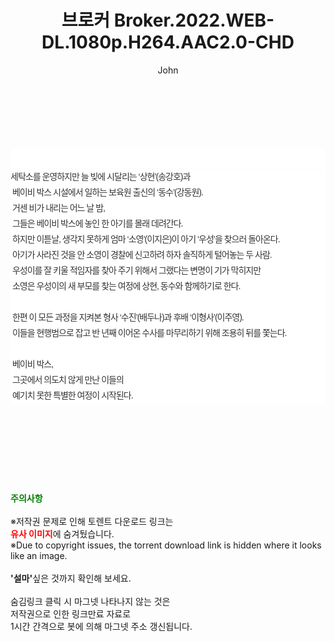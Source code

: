 ﻿---
layout: post
title:  "브로커 Broker.2022.WEB-DL.1080p.H264.AAC2.0-CHD"
author: John
categories: [ 영화 ]
tags: [  ]
image:  
description: "브로커 Broker.2022.WEB-DL.1080p.H264.AAC2.0-CHD torrent 정보 공유"
toc: true
toc_sticky: true
---

<br>
<div class="view-img">
<a class="view_image" href="https://torrentmobile59.com/bbs/view_image.php?fn=%2Fdata%2Ffile%2Fmovie%2F2345726642_xD0vdYp7_4bedb0534de021795ca0b0881b3b1c2527321025.jpg" target="_blank"><img alt="" class="img-tag" content="https://torrentmobile59.com/data/file/movie/2345726642_xD0vdYp7_4bedb0534de021795ca0b0881b3b1c2527321025.jpg" itemprop="image" src="https://torrentmobile59.com/data/file/movie/2345726642_xD0vdYp7_4bedb0534de021795ca0b0881b3b1c2527321025.jpg"/></a></div><div class="view-content" itemprop="description">
<p><br/></p><div class="title_area" style="margin:0px 0px 9px;padding:0px;list-style:none;font-size:12px;font-family:'나눔고딕', NanumGothic, '돋움', Dotum, Helvetica, 'AppleSDGothicNeo-Medium', AppleGothic, sans-serif;height:30px;float:none;background-color:rgb(255,255,255);"><h4 class="h_story" style="margin:5px 10px 0px 0px;padding:0px;list-style:none;font-size:12px;font-family:'돋움', sans-serif;height:18px;width:49px;background:url(&quot;https://ssl.pstatic.net/static/movie/2020/10/h_tx_sp5.png&quot;) no-repeat 0px -17px;float:left;"><strong class="blind" style="margin:0px;padding:0px;list-style:none;font-size:0px;font-family:inherit;color:inherit;width:1px;height:1px;line-height:0;">줄거리</strong></h4></div><p class="con_tx" style="margin-top:-7px;margin-bottom:-6px;list-style:none;font-size:14px;font-family:'나눔고딕', NanumGothic, '돋움', Dotum, Helvetica, 'AppleSDGothicNeo-Medium', AppleGothic, sans-serif;color:rgb(51,51,51);background-image:url(&quot;https://ssl.pstatic.net/static/movie/2014/01/blank.gif&quot;);letter-spacing:-1px;line-height:25px;background-color:rgb(255,255,255);">세탁소를 운영하지만 늘 빚에 시달리는 ‘상현’(송강호)과<br style="list-style:none;font-size:12px;font-family:'돋움', sans-serif;color:rgb(0,0,0);"/> 베이비 박스 시설에서 일하는 보육원 출신의 ‘동수’(강동원).<br style="list-style:none;font-size:12px;font-family:'돋움', sans-serif;color:rgb(0,0,0);"/> 거센 비가 내리는 어느 날 밤,<br style="list-style:none;font-size:12px;font-family:'돋움', sans-serif;color:rgb(0,0,0);"/> 그들은 베이비 박스에 놓인 한 아기를 몰래 데려간다.<br style="list-style:none;font-size:12px;font-family:'돋움', sans-serif;color:rgb(0,0,0);"/> 하지만 이튿날, 생각지 못하게 엄마 ‘소영’(이지은)이 아기 ‘우성’을 찾으러 돌아온다.<br style="list-style:none;font-size:12px;font-family:'돋움', sans-serif;color:rgb(0,0,0);"/> 아기가 사라진 것을 안 소영이 경찰에 신고하려 하자 솔직하게 털어놓는 두 사람.<br style="list-style:none;font-size:12px;font-family:'돋움', sans-serif;color:rgb(0,0,0);"/> 우성이를 잘 키울 적임자를 찾아 주기 위해서 그랬다는 변명이 기가 막히지만<br style="list-style:none;font-size:12px;font-family:'돋움', sans-serif;color:rgb(0,0,0);"/> 소영은 우성이의 새 부모를 찾는 여정에 상현, 동수와 함께하기로 한다.<br style="list-style:none;font-size:12px;font-family:'돋움', sans-serif;color:rgb(0,0,0);"/> <br style="list-style:none;font-size:12px;font-family:'돋움', sans-serif;color:rgb(0,0,0);"/> 한편 이 모든 과정을 지켜본 형사 ‘수진’(배두나)과 후배 ‘이형사’(이주영).<br style="list-style:none;font-size:12px;font-family:'돋움', sans-serif;color:rgb(0,0,0);"/> 이들을 현행범으로 잡고 반 년째 이어온 수사를 마무리하기 위해 조용히 뒤를 쫓는다.<br style="list-style:none;font-size:12px;font-family:'돋움', sans-serif;color:rgb(0,0,0);"/> <br style="list-style:none;font-size:12px;font-family:'돋움', sans-serif;color:rgb(0,0,0);"/> 베이비 박스,<br style="list-style:none;font-size:12px;font-family:'돋움', sans-serif;color:rgb(0,0,0);"/> 그곳에서 의도치 않게 만난 이들의<br style="list-style:none;font-size:12px;font-family:'돋움', sans-serif;color:rgb(0,0,0);"/> 예기치 못한 특별한 여정이 시작된다.</p> </div>
    
<br><br><br><br><br><br><br>
<p data-ke-size="size16"><b><span style="color: green;">주의사항</span></b><br /><br />※저작권 문제로 인해 토렌트 다운로드 링크는<br /><b><span style="color: red;">유사 이미지</span></b>에 숨겨뒀습니다.<br />※Due to copyright issues, the torrent download link is hidden where it looks like an image.<br /><br /><b>'설마'</b>싶은 것까지 확인해 보세요.<br /><br />숨김링크 클릭 시 마그넷 나타나지 않는 것은<br />저작권으로 인한 링크만료 자료로<br />1시간 간격으로 봇에 의해 마그넷 주소 갱신됩니다.</p>

